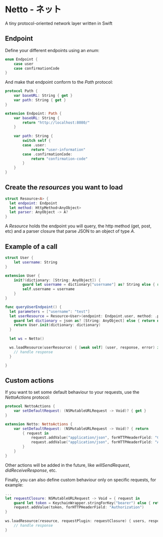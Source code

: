 # Netto - ネット

A tiny protocol-oriented network layer written in Swift

## Endpoint

Define your different endpoints using an *enum*:

``` swift
enum Endpoint {
    case user
    case confirmationCode
}
```

And make that endpoint conform to the *Path* protocol:

``` swift
protocol Path {
    var baseURL: String { get }
    var path: String { get }
}

extension Endpoint: Path {
    var baseURL: String {
        return "http://localhost:8080/"
    }
    
    var path: String {
        switch self {
        case .user:
            return "user-information"
        case .confirmationCode:
            return "confirmation-code"
        }
    }
}
```

## Create the *resources* you want to load

``` swift
struct Resource<A> {
  let endpoint: Endpoint
  let method: HttpMethod<AnyObject>
  let parser: AnyObject -> A?
}
```

A *Resource<A>* holds the endpoint you will query, the http method (get, post, etc) and a parser closure that parse JSON to an object of type *A*.

## Example of a call

``` swift
struct User {
    let username: String
}

extension User {
    init?(dictionary: [String: AnyObject]) {
        guard let username = dictionary["username"] as? String else { return nil }
        self.username = username
    }
}

func queryUserEndpoint() {
  let parameters = ["username": "test"]
  let userResource = Resource<User>(endpoint: Endpoint.user, method: .post(parameters)) { json in
    guard let dictionary = json as? [String: AnyObject] else { return nil }
    return User.init(dictionary: dictionary)
  }
  
  let ws = Netto()

  ws.loadResource(userResource) { [weak self] (user, response, error) in
    // handle response
  }

}
```

## Custom actions

If you want to set some default behaviour to your requests, use the *NettoActions* protocol:

``` swift
protocol NettoActions {
    var setDefaultRequest: (NSMutableURLRequest -> Void)? { get }
}

extension Netto: NettoActions {
    var setDefaultRequest: (NSMutableURLRequest -> Void)? { return
        { request in
            request.addValue("application/json", forHTTPHeaderField: "Content-Type")
            request.addValue("application/json", forHTTPHeaderField: "Accept")
        }
    }
}
```

Other actions will be added in the future, like *willSendRequest*, *didReceiveResponse*, etc.

Finally, you can also define custom behaviour only on specific requests, for example: 

``` swift
...
let requestClosure: NSMutableURLRequest -> Void = { request in
    guard let token = KeychainWrapper.stringForKey("bearer") else { return }
    request.addValue(token, forHTTPHeaderField: "Authorization")
}
        
ws.loadResource(resource, requestPlugin: requestClosure) { users, response, error in
    // handle response
}
```



